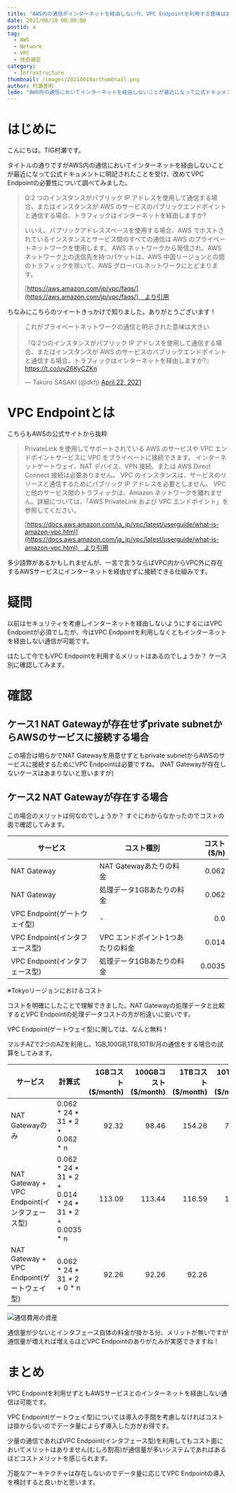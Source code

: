 ```yaml
---
title: "AWS内の通信がインターネットを経由しない今、VPC Endpointを利用する意味はあるのか？"
date: 2021/06/18 00:00:00
postid: a
tag:
  - AWS
  - Network
  - VPC
  - 技術選定
category:
  - Infrastructure
thumbnail: /images/20210618a/thumbnail.png
author: 村瀬善則
lede: "AWS内の通信においてインターネットを経由しないことが最近になって公式ドキュメントに明記されたことを受け、改めてVPC Endpointの必要性について調べてみました。"
---
```


# はじめに

こんにちは。TIG村瀬です。

タイトルの通りですがAWS内の通信においてインターネットを経由しないことが最近になって公式ドキュメントに明記されたことを受け、改めてVPC Endpointの必要性について調べてみました。

> Q:2 つのインスタンスがパブリック IP アドレスを使用して通信する場合、またはインスタンスが AWS のサービスのパブリックエンドポイントと通信する場合、トラフィックはインターネットを経由しますか?
>
> いいえ。パブリックアドレススペースを使用する場合、AWS でホストされているインスタンスとサービス間のすべての通信は AWS のプライベートネットワークを使用します。
> AWS ネットワークから発信され、AWS ネットワーク上の送信先を持つパケットは、AWS 中国リージョンとの間のトラフィックを除いて、AWS グローバルネットワークにとどまります。
>
> [https://aws.amazon.com/jp/vpc/faqs/](https://aws.amazon.com/jp/vpc/faqs/)　より引用

ちなみにこちらのツイートきっかけで知りました。ありがとうございます！

<blockquote class="twitter-tweet"><p lang="ja" dir="ltr">これがプライベートネットワークの通信と明示された意味は大きい<br><br>『Q:2つのインスタンスがパブリック IP アドレスを使用して通信する場合、またはインスタンスが AWS のサービスのパブリックエンドポイントと通信する場合、トラフィックはインターネットを経由しますか?』<a href="https://t.co/uy26KyCZKn">https://t.co/uy26KyCZKn</a></p>&mdash; Takuro SASAKI (@dkfj) <a href="https://twitter.com/dkfj/status/1385182566160891909?ref_src=twsrc%5Etfw">April 22, 2021</a></blockquote> <script async src="https://platform.twitter.com/widgets.js" charset="utf-8"></script>

# VPC Endpointとは

こちらもAWSの公式サイトから抜粋

> PrivateLink を使用してサポートされている AWS のサービスや VPC エンドポイントサービスに VPC をプライベートに接続できます。
> インターネットゲートウェイ、NAT デバイス、VPN 接続、または AWS Direct Connect 接続は必要ありません。
> VPC のインスタンスは、サービスのリソースと通信するためにパブリック IP アドレスを必要としません。
> VPC と他のサービス間のトラフィックは、Amazon ネットワークを離れません。詳細については、「AWS PrivateLink および VPC エンドポイント」を参照してください。
>
> [https://docs.aws.amazon.com/ja_jp/vpc/latest/userguide/what-is-amazon-vpc.html](https://docs.aws.amazon.com/ja_jp/vpc/latest/userguide/what-is-amazon-vpc.html)　より引用

多少語弊があるかもしれませんが、一言で言うならばVPC内からVPC外に存在するAWSサービスにインターネットを経由せずに接続できる仕組みです。

# 疑問

以前はセキュリティを考慮しインターネットを経由しないようにするにはVPC Endpointが必須でしたが、今はVPC Endpointを利用しなくともインターネットを経由しない通信が可能です。

はたして今でもVPC Endpointを利用するメリットはあるのでしょうか？ ケース別に確認してみます。

# 確認

## ケース1 NAT Gatewayが存在せずprivate subnetからAWSのサービスに接続する場合

この場合は明らかでNAT Gatewayを用意せずともprivate subnetからAWSのサービスに接続するためにVPC Endpointは必要ですね。 (NAT Gatewayが存在しないケースはあまりないと思いますが)

## ケース2 NAT Gatewayが存在する場合

この場合のメリットは何なのでしょうか？ すぐにわからなかったのでコストの面で確認してみます。

|  サービス  |コスト種別 |  コスト($/h)  |
| ---- | ---- |----: |
| NAT Gateway   | NAT Gatewayあたりの料金| 0.062  |
| NAT Gateway   | 処理データ1GBあたりの料金| 0.062 |
|  VPC Endpoint(ゲートウェイ型)  | - | 0.0 |
|  VPC Endpoint(インタフェース型)  |VPC エンドポイント1つあたりの料金 | 0.014  |
|  VPC Endpoint(インタフェース型)  |処理データ1GBあたりの料金 | 0.0035 |

※Tokyoリージョンにおけるコスト

コストを明確にしたことで理解できました。NAT Gatewayの処理データと比較するとVPC Endpointの処理データコストの方が桁違いに安いです。

VPC Endpoint(ゲートウェイ型)に関しては、なんと無料！

マルチAZで2つのAZを利用し、1GB,100GB,1TB,10TB/月の通信をする場合の試算をしてみます。

|  サービス  |計算式 |  1GBコスト($/month)  | 100GBコスト($/month)  | 1TBコスト($/month)  | 10TBコスト($/month)  |
| ---- | ---- |----: |----: |----: |----: |
| NAT Gatewayのみ   | 0.062 * 24 * 31 * 2 + 0.062 * n | 92.32  |98.46  |154.26  |712.26  |
| NAT Gateway + VPC Endpoint(インタフェース型)  |0.062 * 24 * 31 * 2 + 0.014 * 24 * 31 * 2 + 0.0035 * n  | 113.09  | 113.44  | 116.59  | 148.09  |
| NAT Gateway + VPC Endpoint(ゲートウェイ型)  | 0.062 * 24 * 31 * 2 + 0 * n  | 92.26 |92.26 |92.26 |92.26 |

<img src="/images/20210618a/vpcendpoint.png" alt="通信費用の資産" loading="lazy">

通信量が少ないとインタフェース自体の料金が掛かる分、メリットが無いですが通信量が増えれば増えるほどVPC Endpointのありがたみが実感できますね！

# まとめ

VPC Endpointを利用せずともAWSサービスとのインターネットを経由しない通信は可能です。

VPC Endpoint(ゲートウェイ型)については導入の手間を考慮しなければコストは掛からないのでデータ量によらず導入した方がお得です。

少量の通信であればVPC Endpoint(インタフェース型)を利用してもコスト面においてメリットはありません(むしろ割高)が通信量が多いシステムであればあるほどコストメリットを感じられます。

万能なアーキテクチャは存在しないのでデータ量に応じてVPC Endpointの導入を検討すると良いかと思います。

